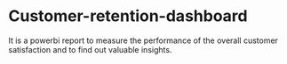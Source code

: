 # Customer-retention-dashboard
It is a powerbi report to measure the performance of the overall customer satisfaction and to find out valuable insights.
